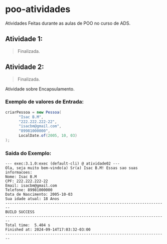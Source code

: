 # poo-atividades
Atividades Feitas durante as aulas de POO no curso de ADS.

## Atividade 1:
> Finalizada.

## Atividade 2:
> Finalizada.

Atividade sobre Encapsulamento.

### Exemplo de valores de Entrada:

```java
criarPessoa = new Pessoa(
      "Isac B.M", 
      "222.222.222-22", 
      "isacbm@gmail.com",
      "89981000000", 
      LocalDate.of(2005, 10, 03)
);
```

### Saida do Exemplo:

```prompt
--- exec:3.1.0:exec (default-cli) @ atividade02 ---
Ola, seja muito bem-vindo(a) Sr(a) Isac B.M! Essas sao suas informacoes: 
Nome: Isac B.M
CPF: 222.222.222-22
Email: isacbm@gmail.com
Telefone: 89981000000
Data de Nascimento: 2005-10-03
Sua idade atual: 18 Anos
------------------------------------------------------------------------
BUILD SUCCESS
------------------------------------------------------------------------
Total time:  5.404 s
Finished at: 2024-09-14T17:03:32-03:00
------------------------------------------------------------------------
```
